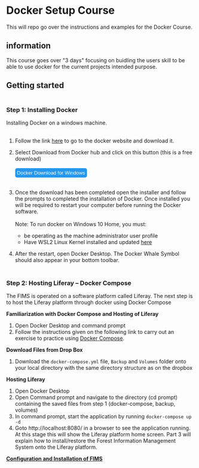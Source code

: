 # Docker Setup Course

This will repo go over the instructions and examples for the Docker Course.

## information

This course goes over "3 days" focusing on buidling the users skill to be able to use docker for the current projects intended purpose.

## Getting started
### <br> Step 1: Installing Docker
Installing Docker on a windows machine.
<br><br>
1. Follow the link [here](https://docs.docker.com/docker-for-windows/install/ ) to go to the docker website and download it.
2. Select Download from Docker hub and click on this button (this is a free download) <br><br><button name="button" onclick="https://desktop.docker.com/win/main/amd64/Docker%20Desktop%20Installer.exe" style="background-color:#2697ed; border:none; color: white; padding:1%; border-radius: 5px;">Docker Download for Windows</button><br><br>
3. Once the download has been completed open the installer and follow the prompts to completed the installation of Docker. Once installed you will be required to restart your computer before running the Docker software. 
<br><br>
Note: To run docker on Windows 10 Home, you must:
   - be operating as the machine administrator user profile
   - Have WSL2 Linux Kernel installed and updated [here](https://docs.microsoft.com/en-us/windows/wsl/install-win10)  

4. After the restart, open Docker Desktop. The Docker Whale Symbol should also appear in your bottom toolbar.

### <br> Step 2: Hosting Liferay – Docker Compose
The FIMS is operated on a software platform called Liferay. The next step is to host the Liferay platform through docker using Docker Compose 

**Familiarization with Docker Compose and Hosting of Liferay**

1. Open Docker Desktop and command prompt
2. Follow the instructions given on the following link to carry out an exercise to practice using [Docker Compose](https://docs.docker.com/compose/gettingstarted/#step-3-define-services-in-a-compose-file). 

**Download Files from Drop Box**
1. Download the `docker-compose.yml` file, `Backup` and `Volumes` folder onto your local directory with the same directory structure as on the dropbox

**Hosting Liferay**
1. Open Docker Desktop
2. Open Command prompt and navigate to the directory (cd prompt) containing the saved files from step 1 (docker-compose, backup, volumes)
3. In command prompt, start the application by running `docker-compose up -d`
4. Goto http://localhost:8080/ in a browser to see the application running. At this stage this will show the Liferay platform home screen. Part 3 will explain how to install/restore the Forest Information Management System onto the Liferay platform.

[**Configuration and Installation of FIMS**](FIM.md)

